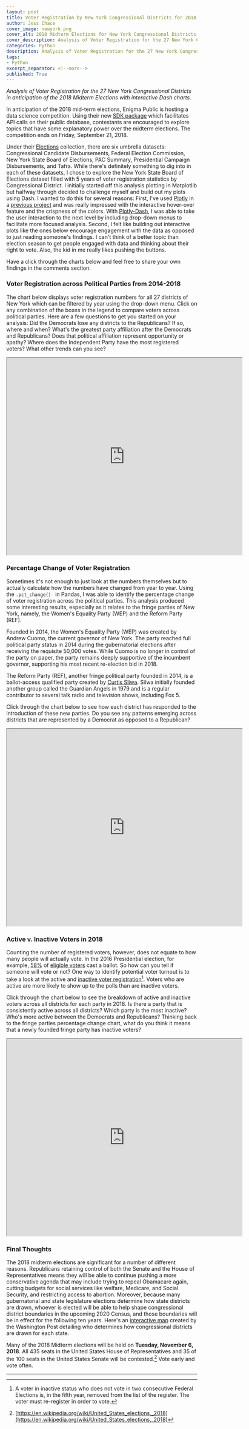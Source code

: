 ```yaml
---
layout: post
title: Voter Registration by New York Congressional Districts for 2018 Midterm Elections
author: Jess Chace
cover_image: newyork.png
cover_alt: 2018 Midterm Elections for New York Congressional Districts
cover_description: Analysis of Voter Registration for the 27 New York Congressional Districts prior to 2018 Midterm Elections.  
categories: Python
description: Analysis of Voter Registration for the 27 New York Congressional Districts in anticipation of the 2018 Midterm Elections
tags:
- Python
excerpt_separator: <!--more-->
published: True
---
```


*Analysis of Voter Registration for the 27 New York Congressional Districts in anticipation of the 2018 Midterm Elections with interactive Dash charts.*

<!--more-->

In anticipation of the 2018 mid-term elections, Enigma Public is hosting a data science competition.  Using their new [SDK package](https://pypi.org/project/enigma-sdk/) which facilitates API calls on their public database, contestants are encouraged to explore topics that have some explanatory power over the midterm elections.  The competition ends on Friday, September 21, 2018.    

Under their [Elections](https://public.enigma.com/browse/tag/elections/34) collection, there are six umbrella datasets: Congressional Candidate Disbursements, Federal Election Commission, New York State Board of Elections, PAC Summary, Presidential Campaign Disbursements, and Tafra.  While there's definitely something to dig into in each of these datasets, I chose to explore the New York State Board of Elections dataset filled with 5 years of voter registration statistics by Congressional District.  I initially started off this analysis plotting in Matplotlib but halfway through decided to challenge myself and build out my plots using Dash.  I wanted to do this for several reasons: First, I've used [Plotly](https://plot.ly/#/) in a [previous project](https://thedatasleuth.github.io/predictive-modeling/2018/05/21/Predicting-Titanic-Survivability-Odds-Using-Machine-Learning.html) and was really impressed with the interactive hover-over feature and the crispness of the colors.  With [Plotly-Dash](https://plot.ly/products/dash/), I was able to take the user interaction to the next level by including drop-down menus to facilitate more focused analysis.  Second, I felt like building out interactive plots like the ones below encourage engagement with the data as opposed to just reading someone's findings.  I can't think of a better topic than election season to get people engaged with data and thinking about their right to vote.  Also, the kid in me really likes pushing the buttons.  

Have a click through the charts below and feel free to share your own findings in the comments section.

### Voter Registration across Political Parties from 2014-2018

The chart below displays voter registration numbers for all 27 districts of New York which can be filtered by year using the drop-down menu.  Click on any combination of the boxes in the legend to compare voters across political parties.  Here are a few questions to get you started on your analysis:  Did the Democrats lose any districts to the Republicans?  If so, where and when?  What's the greatest party affiliation after the Democrats and Republicans?  Does that political affiliation represent opportunity or apathy?  Where does the Independent Party have the most registered voters?  What other trends can you see?

<iframe src="https://ny-districts-by-year.herokuapp.com/" width="620px" height="520px"></iframe>

### Percentage Change of Voter Registration

Sometimes it's not enough to just look at the numbers themselves but to actually calculate how the numbers have changed from year to year.  Using the ``.pct_change() `` in Pandas, I was able to identify the percentage change of voter registration across the political parties.  This analysis produced some interesting results, especially as it relates to the fringe parties of New York, namely, the Women's Equality Party (WEP) and the Reform Party (REF).  

Founded in 2014, the Women's Equality Party (WEP) was created by Andrew Cuomo, the current governor of New York.  The party reached full political party status in 2014 during the gubernatorial elections after receiving the requisite 50,000 votes.  While Cuomo is no longer in control of the party on paper, the party remains deeply supportive of the incumbent governor, supporting his most recent re-election bid in 2018.

The Reform Party (REF), another fringe political party founded in 2014, is a ballot-access qualified party created by [Curtis Sliwa](https://www.nyreformparty.com/endorsements).  Silwa initially founded another group called the Guardian Angels in 1979 and is a regular contributor to several talk radio and television shows, including Fox 5.  

Click through the chart below to see how each district has responded to the introduction of these new parties.  Do you see any patterns emerging across districts that are represented by a Democrat as opposed to a Republican?

<iframe src="https://ny-congressional-districts.herokuapp.com/" width="620px" height="520px"></iframe>

<!-- District 1, located in Eastern Long Island, District 2, located on Southern Long Island, and Districts 23 and 27, both located in Western New York, all of which are represented by a Republican congressman, show a significant percentage change in voter registration for the WEP party in 2016.  Similarly, for Democrat-represented districts like District 3 located in Northern Long Island, District 7, located in Queens, District 18, located in Orange, Putnam, Southern Dutchess, and Northeastern Westchester, District 20, located in Albany and Schenectady, all saw a huge spike in WEP registration in 2016.    

For the REF party, there was some increase in Republican-represented districts like District 19 in the Hudson Valley and District 24 in Cayuga, Onondaga, Wayne counties in 2016 and District 2, located in Southern Long Island and District 23 located in Western New York in 2017.  The REF party increased its voter registration percentage significantly two years in a row in District 22 located in Central New York.

For Democrat-represented districts, the REF party also increased its voter share most significantly in District 18 in Orange, Putnam, Southern Dutchess, and Northeastern Westchester counties in 2016, and in District 3, Northern Long Island and District 4, Central and Southern Nassau County, and to a lesser extent District 5, Queens, and District 10, an amalgamation of the Upper West Side, the Financial District, Greenwich Village, and Borough Park in Brooklyn, District 16, Northern Bronx and Southern Westchester and District 20 Albany and Schenectady in 2017. -->

### Active v. Inactive Voters in 2018

Counting the number of registered voters, however, does not equate to how many people will actually vote.  In the 2016 Presidential election, for example, [58%](https://www.pbs.org/newshour/politics/voter-turnout-2016-elections) of [eligible voters](https://en.wikipedia.org/wiki/Voter_turnout) cast a ballot.  So how can you tell if someone will vote or not?  One way to identify potential voter turnout is to take a look at the active and [inactive voter registration](http://vote.nyc.ny.us/html/voters/faq.shtml)[^1].  Voters who are active are more likely to show up to the polls than are inactive voters.  

Click through the chart below to see the breakdown of active and inactive voters across all districts for each party in 2018.  Is there a party that is consistently active across all districts?  Which party is the most inactive?  Who's more active between the Democrats and Republicans?  Thinking back to the fringe parties percentage change chart, what do you think it means that a newly founded fringe party has inactive voters?

<iframe src="https://active-inactive-ny-voters2.herokuapp.com/" width="620px" height="520px"></iframe>

### Final Thoughts

The 2018 midterm elections are significant for a number of different reasons.  Republicans retaining control of both the Senate and the House of Representatives means they will be able to continue pushing a more conservative agenda that may include trying to repeal Obamacare again, cutting budgets for social services like welfare, Medicare, and Social Security, and restricting access to abortion.  Moreover, because many gubernatorial and state legislature elections determine how state districts are drawn, whoever is elected will be able to help shape congressional district boundaries in the upcoming 2020 Census, and those boundaries will be in effect for the following ten years.  Here's an [interactive map](https://www.washingtonpost.com/graphics/2018/politics/governors-redistricting/?utm_term=.4dd62658f59e) created by the Washington Post detailing who determines how congressional districts are drawn for each state.

Many of the 2018 Midterm elections will be held on **Tuesday, November 6, 2018**.  All 435 seats in the United States House of Representatives and 35 of the 100 seats in the United States Senate will be contested.[^2]  Vote early and vote often.    

---

[^1]: A voter in inactive status who does not vote in two consecutive Federal Elections is, in the fifth year, removed from the list of the register. The voter must re-register in order to vote.
[^2]: [https://en.wikipedia.org/wiki/United_States_elections,_2018](https://en.wikipedia.org/wiki/United_States_elections,_2018)
